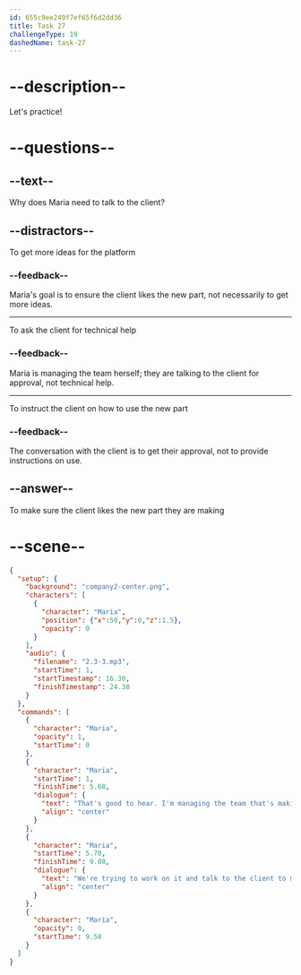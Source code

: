 ```yaml
---
id: 655c9ee249f7ef65f6d2dd36
title: Task 27
challengeType: 19
dashedName: task-27
---
```


<!-- (Audio) Maria: That's good to hear. I'm managing the team that's making a new part for the client's platform. We're trying to work on it and talk to the client to make sure they like it. -->

# --description--

Let's practice!

# --questions--

## --text--

Why does Maria need to talk to the client?

## --distractors--

To get more ideas for the platform

### --feedback--

Maria's goal is to ensure the client likes the new part, not necessarily to get more ideas.

---

To ask the client for technical help

### --feedback--

Maria is managing the team herself; they are talking to the client for approval, not technical help.

---

To instruct the client on how to use the new part

### --feedback--

The conversation with the client is to get their approval, not to provide instructions on use.

## --answer--

To make sure the client likes the new part they are making

# --scene--

```json
{
  "setup": {
    "background": "company2-center.png",
    "characters": [
      {
        "character": "Maria",
        "position": {"x":50,"y":0,"z":1.5},
        "opacity": 0
      }
    ],
    "audio": {
      "filename": "2.3-3.mp3",
      "startTime": 1,
      "startTimestamp": 16.30,
      "finishTimestamp": 24.38
    }
  },
  "commands": [
    {
      "character": "Maria",
      "opacity": 1,
      "startTime": 0
    },
    {
      "character": "Maria",
      "startTime": 1,
      "finishTime": 5.68,
      "dialogue": {
        "text": "That's good to hear. I'm managing the team that's making a new part for the clients platform.",
        "align": "center"
      }
    },
    {
      "character": "Maria",
      "startTime": 5.70,
      "finishTime": 9.08,
      "dialogue": {
        "text": "We're trying to work on it and talk to the client to make sure they like it.",
        "align": "center"
      }
    },
    {
      "character": "Maria",
      "opacity": 0,
      "startTime": 9.58
    }
  ]
}
```

